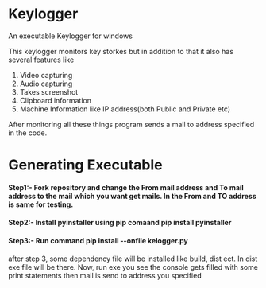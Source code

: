 # Keylogger
An executable Keylogger for windows

This keylogger monitors key storkes but in addition to that it also has several features like
1. Video capturing 
2. Audio capturing
3. Takes screenshot
4. Clipboard information
5. Machine Information like IP address(both Public and Private etc)

After monitoring all these things program sends a mail to address specified in the code.

# Generating Executable 
#### Step1:- Fork repository and change the From mail address and To mail address to the mail which you want get mails. In the From and TO address is same for testing.<br/>
#### Step2:- Install pyinstaller using pip comaand pip install pyinstaller <br/>
#### Step3:- Run command pip install --onfile kelogger.py<br/>

after step 3, some dependency file will be installed like build, dist ect. In dist exe file will be there.
Now, run exe you see the console gets filled with some print statements then mail is send to address you specified
